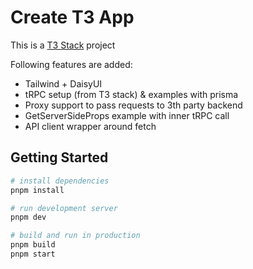 # Create T3 App

This is a [T3 Stack](https://create.t3.gg/) project 

Following features are added:

- Tailwind + DaisyUI
- tRPC setup (from T3 stack) & examples with prisma
- Proxy support to pass requests to 3th party backend
- GetServerSideProps example with inner tRPC call
- API client wrapper around fetch

## Getting Started

```bash
# install dependencies
pnpm install 

# run development server
pnpm dev 

# build and run in production
pnpm build
pnpm start
```